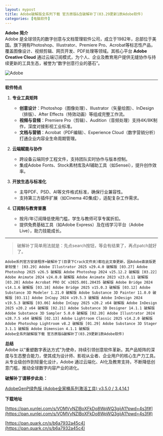 ```yaml
---
layout: mypost
title: Adobe破解版全系列下载 官方原版&含破解补丁(03.29更新1款Adobe软件)
categories: [电脑软件]
---
```


**Adobe 简介**  
Adobe 是全球领先的数字创意与文档管理软件公司，成立于1982年，总部位于美国。旗下拥有Photoshop、Illustrator、Premiere Pro、Acrobat等标志性产品，覆盖图像设计、视频剪辑、网页开发、PDF处理等领域。其核心平台 **Adobe Creative Cloud** 通过云端订阅模式，为个人、企业及教育用户提供无缝协作与持续更新的工具生态，被誉为“数字创意行业的基石”。

![Adobe](https://gcore.jsdelivr.net/gh/jikcc/jikcc.github.io/IMG/20250329_110045.png)

---

**软件特点**  
1. **专业工具矩阵**  
   - **创意设计**：Photoshop（图像处理）、Illustrator（矢量绘图）、InDesign（排版）、After Effects（特效动画）等组成完整工作流。  
   - **视频与音频**：Premiere Pro（剪辑）、Audition（音频处理）支持4K/8K制作，深度对接影视工业标准。  
   - **文档与营销**：Acrobat（PDF编辑）、Experience Cloud（数字营销分析）打通企业内容全生命周期管理。  

2. **云端赋能与协作**  
   - 跨设备云端同步工程文件，支持团队实时协作与版本控制。  
   - 集成Adobe Fonts、Stock素材库及AI辅助工具（如Sensei），提升创作效率。  

3. **开放生态与标准化**  
   - 主导PDF、PSD、AI等文件格式标准，确保行业兼容性。  
   - 支持第三方插件扩展（如Cinema 4D集成），适配复杂工作需求。  

4. **订阅制与教育普惠**  
   - 按月/年订阅降低使用门槛，学生与教师可享专属折扣。  
   - 提供免费基础工具（如Adobe Express）及在线学习平台（Adobe Live），助力技能成长。  

---  

> 破解补丁简单用法就是：先点search按钮，等会有结果了，再点patch就好了。

```
Adobe系列官方安装程序+破解补丁(目录下Crack文件夹)都在此文章更新，因Adobe直装版更新较慢！ [03.29] Adobe Illustrator 2025 v29.4.0 破解版 [03.27] Adobe Photoshop 2025 v26.5 破解版 Adobe Photoshop 2024 v25.12.2 破解版 [03.22] Adobe Animate 2024 v24.0.8 破解版 Adobe Animate 2023 v23.0.11 破解版 [03.20] Adobe Acrobat PRO DC v2025.001.20435 破解版 Adobe Bridge 2024 v14.1.6 破解版 [03.18] Adobe Bridge 2025 v15.0.3 破解版 [03.12] Adobe Substance 3D Modeler 1.21.0 破解版 Adobe Substance 3D Painter 11.0.0 破解版 [03.11] Adobe InCopy 2024 v19.5.3 破解版 Adobe InDesign 2024 v19.5.3 破解版 [03.06] Adobe InCopy 2025 v20.2 x64 破解版 Adobe InDesign 2025 v20.2 x64 破解版 [02.21] Adobe Substance 3D Designer 14.1.1 破解版 Adobe Substance 3D Sampler 5.0.0 破解版 [02.20] Adobe Illustrator 2024 v28.7.5 x64 破解版 [02.13] Adobe Lightroom Classic 2025 v14.2.0 破解版 Adobe Photoshop Lightroom v8.2 破解版 [01.29] Adobe Substance 3D Stager 3.1.1 破解版 Adobe Dimension 4.1.1 破解版
Adobe全系列破解版下载 官方原版&破解补丁(03.29更新1款Adobe软件)
```


**总结**  
Adobe 以“重塑数字表达方式”为使命，持续引领创意软件革新。其产品矩阵的深度与生态整合能力，使其成为设计师、影视从业者、企业用户的核心生产力工具。从专业级创作到轻量化设计，Adobe 通过云端化、AI化及教育支持，不断降低创意门槛，推动全球数字内容产业的进化。

**破解补丁请移步此处：**

[AdobeGenP绿色版 (Adobe全家桶系列激活工具) v3.5.0 / 3.4.14.1 ](https://jikcc.github.io/posts/2025/03/29/AdobeGenP.html)

**下载地址**  

[https://pan.xunlei.com/s/VOMVyNZlBoXFkDo8WpWQ3giiA1?pwd=4s3f#](https://pan.xunlei.com/s/VOMVyNZlBoXFkDo8WpWQ3giiA1?pwd=4s3f#)

[https://pan.quark.cn/s/b6a7932a45c4](https://pan.quark.cn/s/b6a7932a45c4)


